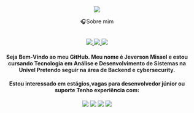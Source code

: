 <div align="center">
<img align="center" src=https://www.seekpng.com/png/full/4-48714_pics-of-welcome-5380843775-welcome-png.png
</div>

🎧Sobre mim
<div align="center">


<br>
<div align="center">
<a href="https://www.linkedin.com/in/jeverson-misael-da-cruz-filho-136533262/"  target="_blank">
<img src="https://img.shields.io/badge/linkedin-%23706d6d.svg?style=for-the-badge&logo=linkedin&logoColor=white" target="_blank">
</a>
<a href="https://www.instagram.com/jeversonmisael/"  target="_blank">
<img src="https://img.shields.io/badge/Instagram-706d6d?style=for-the-badge&logo=instagram&logoColor=white" target="_blank">
</a>
<a href="mailto:jeversonmisaeldacruzfilho@gmail.com"  target="_blank">
<img src="https://img.shields.io/badge/Gmail-706d6d?style=for-the-badge&logo=gmail&logoColor=white" target="_blank">
</a>
</div>



<h4>Seja Bem-Vindo ao meu GitHub. Meu nome é Jeverson Misael e estou cursando Tecnologia em Análise e Desenvolvimento de Sistemas na Univel Pretendo seguir na área de Backend e cybersecurity.</h4>
<h4>Estou interessado em estágios,vagas para desenvolvedor júnior ou suporte Tenho experiência com:</h4>

<img src="https://img.shields.io/badge/HTML-706d6d?style=for-the-badge&logo=html5&logoColor=white%22%3E">
<img src="https://img.shields.io/badge/CSS-706d6d?&style=for-the-badge&logo=css3&logoColor=white%22%3E">
<img src="https://img.shields.io/badge/JavaScript-706d6d?style=for-the-badge&logo=javascript&logoColor=white%22%3E">
<img src="https://img.shields.io/badge/C-706d6d?style=for-the-badge&logo=c&logoColor=white%22%3E">





</div>
